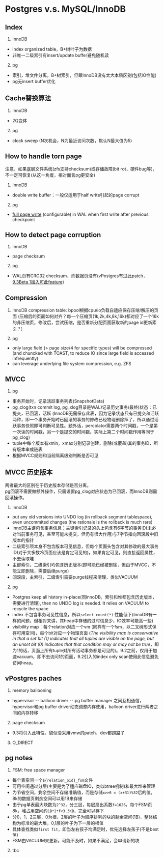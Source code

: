 Postgres v.s. MySQL/InnoDB
==========================

Index
----------
1. InnoDB
  * index organized table，B+树叶子为数据
  * 非唯一二级索引有insert/update buffer避免随机读

2. pg
  * 索引，堆文件分离，B+树索引，但跟InnoDB没有太大本质区别(包括IO性能)
  * pg无insert buffer优化
  
Cache替换算法
------------
1. InnoDB
  * 2Q变体
2. pg
  * clock sweep (N次机会，N为最近访问次数，默认N最大值为5)

How to handle torn page
-----------
注意，如果底层文件系统(zfs支持checksum)或存储故障(bit rot，硬件bug等)，不一定可恢复(从这一角度，相对而言pg更安全)
1. InnoDB  
  * double write buffer：一般仅适用于half write引起的page corrupt
  
2. pg
  * [full page write](http://www.xaprb.com/blog/2010/02/08/how-postgresql-protects-against-partial-page-writes-and-data-corruption/) (configurable) in WAL when first write after previous checkpoint

How to detect page corruption
----------
1. InnoDB
  * page checksum

2. pg
  * WAL页有CRC32 checksum，而数据页没有(vPostgres有过此patch，[9.3Beta 1加入可此feature](http://wiki.postgresql.org/wiki/What's_new_in_PostgreSQL_9.3))

Compression
----------
1. InnoDB
  compression table: bpool根据cpu/io负载自适应保存压缩/解压的页面 (压缩后的页面如何对齐？每一个压缩页(1k,2k,4k,8k,16k)都对应了一个16k的非压缩页，修改后，尝试压缩，是否重新分配页面获取新的page id更新索引？)

2. pg
  * only large field (> page size/4 for specific types) will be compressed (and chuncked with TOAST, to reduce IO since large field is accessed infrequently)
  * can leverage underlying file system compression, e.g. ZFS

MVCC
------------
1. pg
  * 事务开始时，记录活跃事务列表(SnapshotData)
  * pg_clog(txn commit log, pg_xlog目录是WAL)记录历史事务(最终)状态：已提交，已回滚，活跃 (InnoDB无需保存此表，因为记录状态只有已提交和活跃两种，即一个事务开始时已回滚的事务的修改已经物理删除掉了，所以通过活跃事务快照即可判断可见性。题外话，percolator需要两个时间戳，一个是第一次读的时间戳，另一个是提交的时间戳，实际上第二个时间戳作用等同于pg_clog)
  * tuple中每个版本有xmin，xmax分别记录创建，删除(或覆盖)其的事务ID，所有版本串成链表
  * 根据MVCC规则和当前隔离级别判断是否可见

MVCC 历史版本
------------
两者最大的区别在于历史版本存储是否分离。  
pg回滚不需要做额外操作，只需设置pg_clog对应状态为已回滚，而InnoDB则需回滚操作。

1. InnoDB
  * put any old versions into UNDO log (in rollback segment tablespace), even uncommited changes (the rationale is the rollback is much rare)
  * InnoDB主键包含事务信息：主键索引记录的头上包含有6字节的事务ID(未必对当前事务可见，甚至可能未提交，但仍有很大作用)与7字节指向回滚段中旧版本的指针
  * 二级索引项本身不包含版本可见信息，但每个页面头包含对其修改的最大事务ID(对于大多数冷页面应该是肯定可见的)，如果肯定可见，则直接返回属性，不去读取堆
  * 主键索引，二级索引均包含历史版本(即可能已经被删除，但由于MVCC，不能立即删除，需要后续purge)
  * 回滚段，主索引，二级索引需要purge线程来清理，类似VACUUM

2. pg
  * Postgres keep all history in-place(同InnoDB，索引和堆都包含历史版本，需要进行清理), then no UNDO log is needed. It relies on VACUUM to recycle the space
  * index 不包含事务可见性信息，所以`select count(*)` 性能低下(InnoDB有一样的问题，但相对来讲，其heap中存储的过时信息少，IO效率可能高一些)
  * visibility map：每个relation对应一个vm (同样有一个fsm，以二叉树形式保存可用空间)，每个bit对应一个物理页面 (*The visibility map is conservative in that a set bit (1) indicates that all tuples are visible on the page, but an unset bit (0) indicates that that condition may or may not be true*，即为1的话，页面上所有tuple对所有活动事务都是可见的)。9.2之前，仅用于加速vacuum，即不去访问1的页面，9.2引入的index only scan使用此信息避免访问heap。

vPostgres paches
-------
1. memory ballooning
  * hypervisor -- balloon driver -- pg buffer manager 之间互相通信，hypervisor和pg buffer driver动态调整内存使用，balloon driver进行两者之间的内存转移

2. page checksum  
  * 9.3将引入此特性，貌似没采用vmw的patch，dev都跑路了

3. O_DIRECT

pg notes
--------
1. FSM: free space manager
  * 每个表空间一个`${relation_oid}_fsm`文件
  * 可用空间通过分层(主要是为了适应磁盘IO，类似btree机制)和最大堆来管理
  * 为节省空间，剩余空间不存储准确值，而是存储`x>>6 = (x+31)%32`后的值，8k的数据页剩余空间可以用1B来存储
  * 由于pg单表最大块数为`2^32`，分三层，每层扇出系数`f=1626`，每个FSM页8k，堆占用空间约`1B*2*f<3.3KB`，完全可以存下
  * 分0，1，2三层，0为根，2层的叶子为顺序排列的块的剩余空间(1B)，整体结构为标准的最大堆，0,1层的叶子为下一层的根值
  * 具体查找类似`first fit`，即当左右孩子均满足时，优先选择左孩子(不是best fit)
  * FSM由VACUUM来更新，可能不及时，如果不满足，会申请新的块

2. tbc
